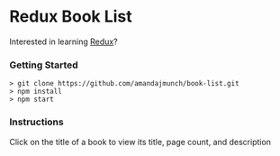 # Redux Book List

Interested in learning [Redux](https://www.udemy.com/react-redux/)?

### Getting Started

```
> git clone https://github.com/amandajmunch/book-list.git
> npm install
> npm start
```

### Instructions

Click on the title of a book to view its title, page count, and description


